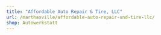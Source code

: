```yaml
---
title: "Affordable Auto Repair & Tire, LLC"
url: /marthasville/affordable-auto-repair-und-tire-llc/
shop: Autowerkstatt
---
```

